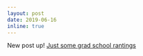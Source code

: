 ```yaml
---
layout: post
date: 2019-06-16
inline: true
---
```

New post up! [Just some grad school rantings](https://grep-aarkash.github.io/blog/2019/Why-do-I-want-to-pursue-research/)
